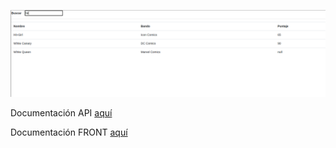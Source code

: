 ![Imagen de la pantalla principal](/Selection_016.png "Imagen pantalla principal")

Documentación API [aquí](api/README.md)

Documentación FRONT [aquí](front/README.md)
